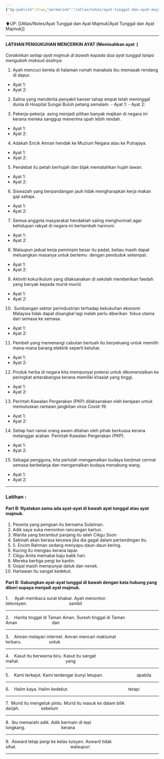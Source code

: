 ```yaml
---
{"dg-publish":true,"permalink":"/atlas/notes/ayat-tunggal-dan-ayat-majmuk-latihan/"}
---
```


⬆️UP: [[Atlas/Notes/Ayat Tunggal dan Ayat Majmuk\|Ayat Tunggal dan Ayat Majmuk]]

---

#### LATIHAN PENGUKUHAN MENCERKIN AYAT (Memisahkan ayat  )
_Cerakinkan setiap ayat majmuk di bawah kepada dua ayat tunggal tanpa mengubah maksud asalnya._

1. Ayah mencuci kereta di halaman rumah manakala ibu memasak rendang di dapur.
- Ayat 1:
- Ayat 2:

2. Salina yang menderita penyakit kanser tahap empat telah meninggal dunia di Hospital Sungai Buloh petang semalam.
- Ayat 1:
- Ayat 2:

3. Pekerja-pekerja  asing menjadi pilihan banyak majikan di negara ini kerana mereka sanggup menerima upah lebih rendah.  
- Ayat 1:
- Ayat 2:

4. Adakah Encik Amran hendak ke Muzium Negara atau ke Putrajaya.
- Ayat 1:
- Ayat 2:

5. Pendebat itu petah berhujah dan bijak mematahkan hujah lawan.
- Ayat 1:
- Ayat 2:

6. Siswazah yang berpandangan jauh tidak mengharapkan kerja makan gaji sahaja.
- Ayat 1:
- Ayat 2:

7. Semua anggota masyarakat hendaklah saling menghormati agar kehidupan rakyat di negara ini bertambah harmoni.
- Ayat 1:
- Ayat 2:

8. Walaupun jadual kerja pemimpin besar itu padat, beliau masih dapat meluangkan masanya untuk bertemu  dengan penduduk setempat.
- Ayat 1:
- Ayat 2:

9. Aktiviti kokurikulum yang dilaksanakan di sekolah memberikan faedah yang banyak kepada murid-murid.
- Ayat 1:
- Ayat 2:

10.  Sumbangan sektor perindustrian terhadap kekukuhan ekonomi Malaysia tidak dapat disangkal lagi malah perlu diberikan  fokus utama dari semasa ke semasa.
- Ayat 1:
- Ayat 2:

11. Pembeli yang memenangi cabutan bertuah itu berpeluang untuk memilih mana-mana barang elektrik seperti ketuhar.
- Ayat 1:
- Ayat 2:

12. Produk herba di negara kita mempunyai potensi untuk dikomersialkan ke peringkat antarabangsa kerana memiliki khasiat yang tinggi.
- Ayat 1:
- Ayat 2:

13. Perintah Kawalan Pergerakan (PKP) dilaksanakan oleh kerajaan untuk memutuskan rantaian jangkitan virus Covid-19.
- Ayat 1:
- Ayat 2:

14. Setiap hari ramai orang awam ditahan oleh pihak berkuasa kerana melanggar arahan  Perintah Kawalan Pergerakan (PKP).
- Ayat 1:
- Ayat 2:

15. Sebagai pengguna, kita perlulah mengamalkan budaya berjimat cermat semasa berbelanja dan mengamalkan budaya menabung wang.
- Ayat 1:
- Ayat 2:

---

### Latihan :

#### Part B: Nyatakan sama ada ayat-ayat di bawah ayat tunggal atau ayat majmuk.

1. Peserta yang pengsan itu bernama Sulaiman. 
2. Adik saya suka menonton rancangan kartun.
3. Wanita yang berambut panjang itu ialah Cikgu Soon 
4. Sakinah akan berasa kecewa jika dia gagal dalam pertandingan itu. 
5. 5. Encim Rahman sedang menyapu daun-daun kering. 
6. Kucing itu mengiau kerana lapar. 
7. Cikgu Anita memakai baju batik hari. 
8. Mereka bertiga pergi ke kantin.
9. Gopal masih mempunyai datuk dan nenek.
10. Hartawan itu sangat kedekut.

  
#### Part B: Gabungkan ayat-ayat tunggal di bawah dengan kata hubung yang diberi supaya menjadi ayat majmuk.

1.     Ayah membaca surat khabar.
Ayah menonton televisyen.                                   sambil

---

2.    Hanita tinggal di Taman Aman.
Suresh tinggal di Taman Aman                             dan

---

3.    Amran melayari internet.
Amran mencari maklumat terbaru.                       untuk

---

4.    Kasut itu berwarna biru.
Kasut itu sangat mahal.                                       yang

---

5.    Kami terkejut.
Kami terdengar bunyi letupan.                            apabila

---

6.    Halim kaya.
Halim kedekut.                                                  tetapi

---

7.  Murid itu mengetuk pintu.
Murid itu masuk ke dalam bilik darjah.                  sebelum

---

8.  Ibu memarahi adik.
Adik bermain di tepi longkang.                              kerana

---

9.  Asward tetap pergi ke kelas tuisyen.
Asward tidak sihat.                                             walaupun

---